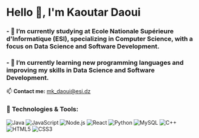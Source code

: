 # Hello 👋, I'm Kaoutar Daoui



### - 🔭 I’m currently studying at **Ecole Nationale Supérieure d'Informatique (ESI)**, specializing in Computer Science, with a focus on Data Science and Software Development.




### - 🌱 I’m currently learning new programming languages and improving my skills in **Data Science** and **Software Development**.






📫 **Contact me:** [mk_daoui@esi.dz](mailto:mk_daoui@esi.dz)






### 🚀 **Technologies & Tools:**
![Java](https://img.shields.io/badge/-Java-05122A?style=flat&logo=java)
![JavaScript](https://img.shields.io/badge/-JavaScript-05122A?style=flat&logo=javascript)
![Node.js](https://img.shields.io/badge/-Node.js-05122A?style=flat&logo=node.js)
![React](https://img.shields.io/badge/-React-05122A?style=flat&logo=react)
![Python](https://img.shields.io/badge/-Python-05122A?style=flat&logo=python)
![MySQL](https://img.shields.io/badge/-MySQL-05122A?style=flat&logo=mysql)
![C++](https://img.shields.io/badge/-C++-05122A?style=flat&logo=cplusplus)
![HTML5](https://img.shields.io/badge/-HTML5-05122A?style=flat&logo=html5)
![CSS3](https://img.shields.io/badge/-CSS3-05122A?style=flat&logo=css3)







<!--
**KaoutarDaoui/KaoutarDaoui** is a ✨ _special_ ✨ repository because its `README.md` (this file) appears on your GitHub profile.

Here are some ideas to get you started:

- 🔭 I’m currently working on ...
- 🌱 I’m currently learning ...
- 👯 I’m looking to collaborate on ...
- 🤔 I’m looking for help with ...
- 💬 Ask me about ...
- 📫 How to reach me: ...
- 😄 Pronouns: ...
- ⚡ Fun fact: ...
-->
